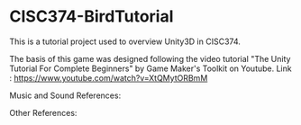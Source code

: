 # CISC374-BirdTutorial
This is a tutorial project used to overview Unity3D in CISC374.

The basis of this game was designed following the video tutorial "The Unity Tutorial For Complete Beginners" by Game Maker's Toolkit on Youtube. Link : https://www.youtube.com/watch?v=XtQMytORBmM 

Music and Sound References:

Other References: 



